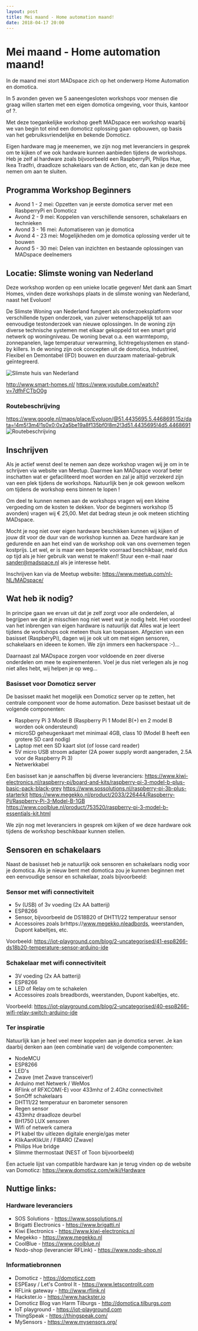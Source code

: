 ```yaml
---
layout: post
title: Mei maand - Home automation maand!
date: 2018-04-17 20:00
---
```


# Mei maand - Home automation maand!

In de maand mei stort MADspace zich op het onderwerp Home Automation en domotica.

In 5 avonden geven we 5 aaneengesloten workshops voor mensen die graag willen starten met een eigen domotica omgeving, voor thuis, kantoor of ?.

Met deze toegankelijke workshop geeft MADspace een workshop waarbij we van begin tot eind een domoticz oplossing gaan opbouwen, op basis van het gebruiksvriendelijke en bekende Domoticz.

Eigen hardware mag je meenemen, we zijn nog met leveranciers in gesprek om te kijken of we ook hardware kunnen aanbieden tijdens de workshops.
Heb je zelf al hardware zoals bijvoorbeeld een RaspberryPi, Philips Hue, Ikea Tradfri, draadloze schakelaars van de Action, etc, dan kan je deze mee nemen om aan te sluiten.

## Programma Workshop Beginners

* Avond 1 -  2 mei: Opzetten van je eerste domotica server met een RasbperryPi en Domoticz
* Avond 2 -  9 mei: Koppelen van verschillende sensoren, schakelaars en technieken
* Avond 3 - 16 mei: Automatiseren van je domotica
* Avond 4 - 23 mei: Mogelijkheden om je domotica oplossing verder uit te bouwen
* Avond 5 - 30 mei: Delen van inzichten en bestaande oplossingen van MADspace deelnemers

## Locatie: Slimste woning van Nederland

Deze workshop worden op een unieke locatie gegeven!
Met dank aan Smart Homes, vinden deze workshops plaats in de slimste woning van Nederland, naast het Evoluon!

De Slimste Woning van Nederland fungeert als onderzoeksplatform voor verschillende typen onderzoek, van zuiver wetenschappelijk tot aan eenvoudige testonderzoek van nieuwe oplossingen. 
In de woning zijn diverse technische systemen met elkaar gekoppeld tot een smart grid netwerk op woningniveau. 
De woning bevat o.a. een warmtepomp, zonnepanelen, lage temperatuur verwarming, lichtregelsystemen en stand-by killers. 
In de woning zijn ook concepten uit de domotica, Industrieel, Flexibel en Demontabel (IFD) bouwen en duurzaam materiaal-gebruik geïntegreerd.

![Slimste huis van Nederland](https://github.com/MADspace/MADspace.github.io/blob/master/assets/img/linkedin.png/slimste-woning-van-nederland.jpg "Slimste huis van Nederland")

http://www.smart-homes.nl/
https://www.youtube.com/watch?v=7dfhFCTbO0g

### Routebeschrijving

https://www.google.nl/maps/place/Evoluon/@51.4435695,5.4468691,15z/data=!4m5!3m4!1s0x0:0x2a5be19a8f135bf0!8m2!3d51.4435695!4d5.4468691
![Routebeschrijving](https://github.com/MADspace/MADspace.github.io/blob/master/assets/img/linkedin.png/Huisvdtoekomst.jpg "Routebeschrijving")

## Inschrijven

Als je actief wenst deel te nemen aan deze workshop vragen wij je om in te schrijven via website van Meetup.
Daarmee kan MADspace vooraf beter inschatten wat er gefaciliteerd moet worden en zal je altijd verzekerd zijn van een plek tijdens de workshops.
Natuurlijk ben je ook gewoon welkom om tijdens de workshop eens binnen te lopen !

Om deel te kunnen nemen aan de workshops vragen wij een kleine vergoeding om de kosten te dekken.
Voor de beginners workshop (5 avonden) vragen wij € 25,00. Met dat bedrag steun je ook meteen stichting MADspace.

Mocht je nog niet over eigen hardware beschikken kunnen wij kijken of jouw dit voor de duur van de workshop kunnen aa.
Deze hardware kan je gedurende en aan het eind van de workshop ook van ons overnemen tegen kostprijs.
Let wel, er is maar een beperkte voorraad beschikbaar, meld dus op tijd als je hier gebruik van wenst te maken!!
Stuur een e-mail naar sander@madspace.nl als je interesse hebt.

Inschrijven kan via de Meetup website:
https://www.meetup.com/nl-NL/MADspace/

## Wat heb ik nodig?

In principe gaan we ervan uit dat je zelf zorgt voor alle onderdelen, al begrijpen we dat je misschien nog niet weet wat je nodig hebt. Het voordeel van het inbrengen van eigen hardware is natuurlijk dat Alles wat je leert tijdens de workshops ook meteen thuis kan toepassen.
Afgezien van een basisset (RaspberyPi), dagen wij je ook uit om met eigen sensoren, schakelaars en ideeen te komen.
We zijn immers een hackerspace :-)...

Daarnaast zal MADspace zorgen voor voldoende en zeer diverse onderdelen om mee te expirementeren.
Voel je dus niet verlegen als je nog niet alles hebt, wij helpen je op weg...

### Basisset voor Domoticz server

De basisset maakt het mogelijk een Domoticz server op te zetten, het centrale component voor de home automation.
Deze basisset bestaat uit de volgende componenten:

- Raspberry Pi 3 Model B (Raspberry Pi 1 Model B(+) en 2 model B worden ook ondersteund)
- microSD geheugenkaart met minimaal 4GB, class 10 (Model B heeft een grotere SD card nodig)
- Laptop met een SD kaart slot (of losse card reader)
- 5V micro USB stroom adapter (2A power supply wordt aangeraden, 2.5A voor de Raspberry Pi 3)
- Netwerkkabel

Een basisset kan je aanschaffen bij diverse leveranciers:
https://www.kiwi-electronics.nl/raspberry-pi/board-and-kits/raspberry-pi-3-model-b-plus-basic-pack-black-grey
https://www.sossolutions.nl/raspberry-pi-3b-plus-starterkit
https://www.megekko.nl/product/2033/226444/Raspberry-Pi/Raspberry-Pi-3-Model-B-1GB
https://www.coolblue.nl/product/753520/raspberry-pi-3-model-b-essentials-kit.html


We zijn nog met leveranciers in gesprek om kijken of we deze hardware ook tijdens de workshop beschikbaar kunnen stellen.

## Sensoren en schakelaars

Naast de basisset heb je natuurlijk ook sensoren en schakelaars nodig voor je domotica.
Als je nieuw bent met domotica zou je kunnen beginnen met een eenvoudige sensor en schakelaar, zoals bijvoorbeeld:

### Sensor met wifi connectiviteit

- 5v (USB) of 3v voeding (2x AA batterij)
- ESP8266
- Sensor, bijvoorbeeld de DS18B20 of DHT11/22 temperatuur sensor
- Accessoires zoals brhttps://www.megekko.nleadbords, weerstanden, Dupont kabeltjes, etc.

Voorbeeld:
https://iot-playground.com/blog/2-uncategorised/41-esp8266-ds18b20-temperature-sensor-arduino-ide

### Schakelaar met wifi connectiviteit

- 3V voeding (2x AA batterij)
- ESP8266
- LED of Relay om te schakelen
- Accessoires zoals breadbords, weerstanden, Dupont kabeltjes, etc.

Voorbeeld:
https://iot-playground.com/blog/2-uncategorised/40-esp8266-wifi-relay-switch-arduino-ide

### Ter inspiratie

Natuurlijk kan je heel veel meer koppelen aan je domotica server.
Je kan daarbij denken aan (een combinatie van) de volgende componenten:
- NodeMCU
- ESP8266
- LED's
- Zwave (met Zwave transceiver!)
- Arduino met Netwerk / WeMos
- RFlink of RFXCOM(-E) voor 433mhz of 2.4Ghz connectiviteit
- SonOff schakelaars
- DHT11/22 temperatuur en barometer sensoren
- Regen sensor
- 433mhz draadloze deurbel
- BH1750 LUX sensoren
- Wifi of netwerk camera
- P1 kabel tbv uitlezen digitale energie/gas meter
- KlikAanKlikUit / FIBARO (Zwave)
- Philips Hue bridge
- Slimme thermostaat (NEST of Toon bijvoorbeeld)

Een actuele lijst van compatible hardware kan je terug vinden op de website van Domoticz:
https://www.domoticz.com/wiki/Hardware

## Nuttige links:

### Hardware leveranciers
- SOS Solutions - https://www.sossolutions.nl
- Brigatti Electronics - https://www.brigatti.nl
- Kiwi Electronics - https://www.kiwi-electronics.nl
- Megekko - https://www.megekko.nl
- CoolBlue - https://www.coolblue.nl
- Nodo-shop (leverancier RFLink) - https://www.nodo-shop.nl

### Informatiebronnen
- Domoticz - https://domoticz.com
- ESPEasy / Let's Control It - https://www.letscontrolit.com
- RFLink gateway - http://www.rflink.nl
- Hackster.io - https://www.hackster.io
- Domoticz Blog van Harm Tilburgs - http://domotica.tilburgs.com
- IoT playground - https://iot-playground.com
- ThingSpeak - https://thingspeak.com/
- MySensors - https://www.mysensors.org/
